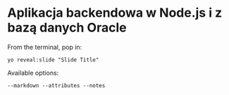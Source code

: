 
# Aplikacja backendowa w Node.js i z bazą danych Oracle

From the terminal, pop in:

  ```yo reveal:slide "Slide Title"```

Available options:

 ```--markdown --attributes --notes```
